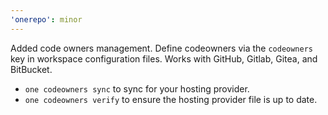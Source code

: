 ```yaml
---
'onerepo': minor
---
```


Added code owners management. Define codeowners via the `codeowners` key in workspace configuration files. Works with GitHub, Gitlab, Gitea, and BitBucket.

- `one codeowners sync` to sync for your hosting provider.
- `one codeowners verify` to ensure the hosting provider file is up to date.
